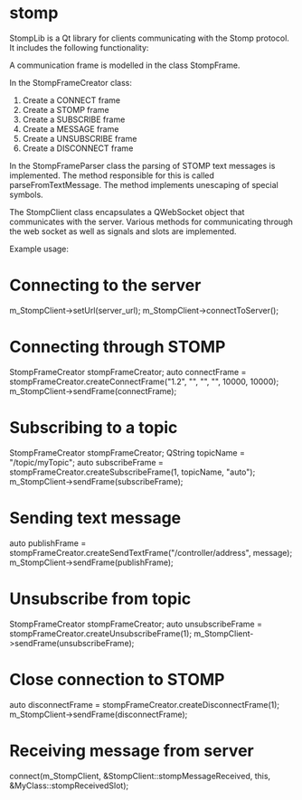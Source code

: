 # stomp
StompLib is a Qt library for  clients communicating with the Stomp protocol. It includes the following functionality:

A communication frame is modelled in the class StompFrame.

In the StompFrameCreator class:
  1. Create a CONNECT frame
  2. Create a STOMP frame
  3. Create a SUBSCRIBE frame
  4. Create a MESSAGE frame
  5. Create a UNSUBSCRIBE frame
  6. Create a DISCONNECT frame

In the StompFrameParser class the parsing of STOMP text messages is implemented. The method responsible for this is called parseFromTextMessage. 
The method implements unescaping of special symbols. 

The StompClient class encapsulates a QWebSocket object that communicates with the server. 
Various methods for communicating through the web socket as well as signals and slots are implemented.

Example usage:

# Connecting to the server
m_StompClient->setUrl(server_url);
m_StompClient->connectToServer();

# Connecting through STOMP
StompFrameCreator stompFrameCreator;
auto connectFrame = stompFrameCreator.createConnectFrame("1.2", "", "", "", 10000, 10000);
m_StompClient->sendFrame(connectFrame);

# Subscribing to a topic
StompFrameCreator stompFrameCreator;
QString topicName = "/topic/myTopic";
auto subscribeFrame = stompFrameCreator.createSubscribeFrame(1, topicName, "auto");
m_StompClient->sendFrame(subscribeFrame);

# Sending text message
auto publishFrame = stompFrameCreator.createSendTextFrame("/controller/address", message);
m_StompClient->sendFrame(publishFrame);

# Unsubscribe from topic
StompFrameCreator stompFrameCreator;
auto unsubscribeFrame = stompFrameCreator.createUnsubscribeFrame(1);
m_StompClient->sendFrame(unsubscribeFrame);

# Close connection to STOMP
auto disconnectFrame = stompFrameCreator.createDisconnectFrame(1);
m_StompClient->sendFrame(disconnectFrame);

# Receiving message from server
connect(m_StompClient, &StompClient::stompMessageReceived, this, &MyClass::stompReceivedSlot);

